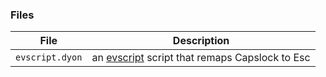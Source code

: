 ### Files

File               | Description
-------------------|----------------------------------------------------------------------------------------
`evscript.dyon`    | an [evscript](https://github.com/myfreeweb/evscript) script that remaps Capslock to Esc
